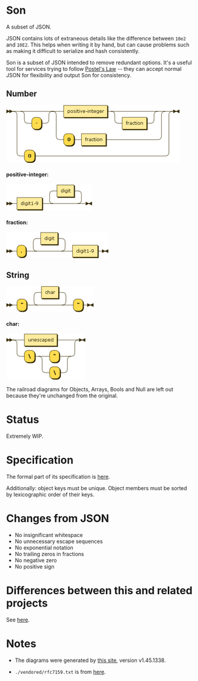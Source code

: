 # Son

A subset of JSON.

JSON contains lots of extraneous details like the difference between `10e2` and `10E2`. This helps when writing it by hand, but can cause problems such as making it difficult to serialize and hash consistently.

Son is a subset of JSON intended to remove redundant options. It's a useful tool for services trying to follow [Postel's Law](https://en.wikipedia.org/wiki/Jon_Postel#Postel.27s_law) -- they can accept normal JSON for flexibility and output Son for consistency.

## Number

![Number](./diagram/number.png)

#### positive-integer:

![Positive Integer](./diagram/positive-integer.png)

#### fraction:

![Fraction](./diagram/fraction.png)

## String

![String](./diagram/string.png)

#### char:

![Char](./diagram/char.png)

The railroad diagrams for Objects, Arrays, Bools and Null are left out because they're unchanged from the original.

# Status

Extremely WIP.

# Specification

The formal part of its specification is [here](son.ebnf).

Additionally: object keys must be unique. Object members must be sorted by lexicographic order of their keys.

# Changes from JSON

+ No insignificant whitespace
+ No unnecessary escape sequences
+ No exponential notation
+ No trailing zeros in fractions
+ No negative zero
+ No positive sign

# Differences between this and related projects

See [here](https://housejeffries.com/page/7).

# Notes

+ The diagrams were generated by [this site](http://www.bottlecaps.de/rr/ui), version v1.45.1338.

+ `./vendored/rfc7159.txt` is from [here](https://tools.ietf.org/rfc/rfc7159.txt).
